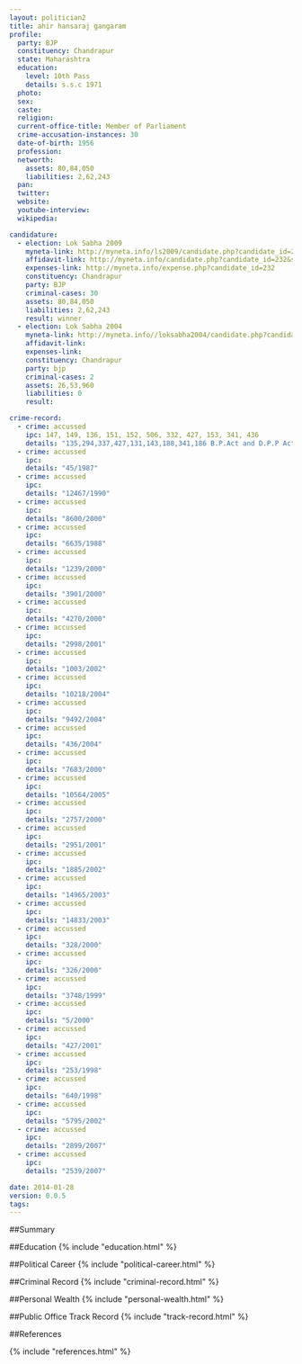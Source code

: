 ```yaml
---
layout: politician2
title: ahir hansaraj gangaram
profile: 
  party: BJP
  constituency: Chandrapur
  state: Maharashtra
  education: 
    level: 10th Pass
    details: s.s.c 1971
  photo: 
  sex: 
  caste: 
  religion: 
  current-office-title: Member of Parliament
  crime-accusation-instances: 30
  date-of-birth: 1956
  profession: 
  networth: 
    assets: 80,84,050
    liabilities: 2,62,243
  pan: 
  twitter: 
  website: 
  youtube-interview: 
  wikipedia: 

candidature: 
  - election: Lok Sabha 2009
    myneta-link: http://myneta.info/ls2009/candidate.php?candidate_id=232
    affidavit-link: http://myneta.info/candidate.php?candidate_id=232&scan=original
    expenses-link: http://myneta.info/expense.php?candidate_id=232
    constituency: Chandrapur 
    party: BJP
    criminal-cases: 30
    assets: 80,84,050
    liabilities: 2,62,243
    result: winner 
  - election: Lok Sabha 2004
    myneta-link: http://myneta.info//loksabha2004/candidate.php?candidate_id=2351
    affidavit-link: 
    expenses-link: 
    constituency: Chandrapur 
    party: bjp
    criminal-cases: 2
    assets: 26,53,960
    liabilities: 0
    result:  

crime-record: 
  - crime: accussed
    ipc: 147, 149, 136, 151, 152, 506, 332, 427, 153, 341, 436
    details: "135,294,337,427,131,143,188,341,186 B.P.Act and D.P.P Act" 
  - crime: accussed
    ipc: 
    details: "45/1987" 
  - crime: accussed
    ipc: 
    details: "12467/1990" 
  - crime: accussed
    ipc: 
    details: "8600/2000" 
  - crime: accussed
    ipc: 
    details: "6635/1988" 
  - crime: accussed
    ipc: 
    details: "1239/2000" 
  - crime: accussed
    ipc: 
    details: "3901/2000" 
  - crime: accussed
    ipc: 
    details: "4270/2000" 
  - crime: accussed
    ipc: 
    details: "2998/2001" 
  - crime: accussed
    ipc: 
    details: "1003/2002" 
  - crime: accussed
    ipc: 
    details: "10218/2004" 
  - crime: accussed
    ipc: 
    details: "9492/2004" 
  - crime: accussed
    ipc: 
    details: "436/2004" 
  - crime: accussed
    ipc: 
    details: "7683/2000" 
  - crime: accussed
    ipc: 
    details: "10564/2005" 
  - crime: accussed
    ipc: 
    details: "2757/2000" 
  - crime: accussed
    ipc: 
    details: "2951/2001" 
  - crime: accussed
    ipc: 
    details: "1885/2002" 
  - crime: accussed
    ipc: 
    details: "14965/2003" 
  - crime: accussed
    ipc: 
    details: "14833/2003" 
  - crime: accussed
    ipc: 
    details: "328/2000" 
  - crime: accussed
    ipc: 
    details: "326/2000" 
  - crime: accussed
    ipc: 
    details: "3748/1999" 
  - crime: accussed
    ipc: 
    details: "5/2000" 
  - crime: accussed
    ipc: 
    details: "427/2001" 
  - crime: accussed
    ipc: 
    details: "253/1998" 
  - crime: accussed
    ipc: 
    details: "640/1998" 
  - crime: accussed
    ipc: 
    details: "5795/2002" 
  - crime: accussed
    ipc: 
    details: "2899/2007" 
  - crime: accussed
    ipc: 
    details: "2539/2007" 

date: 2014-01-28
version: 0.0.5
tags: 
---
```

##Summary


##Education
{% include "education.html" %}


##Political Career
{% include "political-career.html" %}


##Criminal Record
{% include "criminal-record.html" %}


##Personal Wealth
{% include "personal-wealth.html" %}


##Public Office Track Record
{% include "track-record.html" %}


##References


{% include "references.html" %}